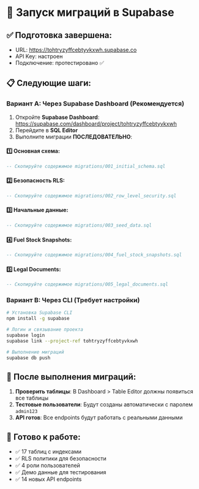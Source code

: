 # 🚀 Запуск миграций в Supabase

## ✅ Подготовка завершена:
- URL: https://tohtryzyffcebtyvkxwh.supabase.co
- API Key: настроен
- Подключение: протестировано ✅

## 📋 Следующие шаги:

### Вариант A: Через Supabase Dashboard (Рекомендуется)
1. Откройте **Supabase Dashboard**: https://supabase.com/dashboard/project/tohtryzyffcebtyvkxwh
2. Перейдите в **SQL Editor**
3. Выполните миграции **ПОСЛЕДОВАТЕЛЬНО**:

#### 1️⃣ Основная схема:
```sql
-- Скопируйте содержимое migrations/001_initial_schema.sql
```

#### 2️⃣ Безопасность RLS:
```sql  
-- Скопируйте содержимое migrations/002_row_level_security.sql
```

#### 3️⃣ Начальные данные:
```sql
-- Скопируйте содержимое migrations/003_seed_data.sql
```

#### 4️⃣ Fuel Stock Snapshots:
```sql
-- Скопируйте содержимое migrations/004_fuel_stock_snapshots.sql
```

#### 5️⃣ Legal Documents:
```sql
-- Скопируйте содержимое migrations/005_legal_documents.sql
```

### Вариант B: Через CLI (Требует настройки)
```bash
# Установка Supabase CLI
npm install -g supabase

# Логин и связывание проекта  
supabase login
supabase link --project-ref tohtryzyffcebtyvkxwh

# Выполнение миграций
supabase db push
```

## 🎯 После выполнения миграций:

1. **Проверить таблицы**: В Dashboard > Table Editor должны появиться все таблицы
2. **Тестовые пользователи**: Будут созданы автоматически с паролем `admin123`  
3. **API готов**: Все endpoints будут работать с реальными данными

## 🔧 Готово к работе:
- ✅ 17 таблиц с индексами
- ✅ RLS политики для безопасности  
- ✅ 4 роли пользователей
- ✅ Демо данные для тестирования
- ✅ 14 новых API endpoints